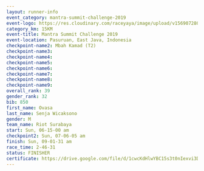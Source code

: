 ```yaml
---
layout: runner-info 
event_category: mantra-summit-challenge-2019 
event-logo: https://res.cloudinary.com/raceyaya/image/upload/v1569072809/logo/mantra-image_segrbx.jpg
category_km: 15KM 
event-title: Mantra Summit Challenge 2019 
event-location: Pasuruan, East Java, Indonesia 
checkpoint-name2: Mbah Kamad (T2) 
checkpoint-name3: 
checkpoint-name4: 
checkpoint-name5: 
checkpoint-name6: 
checkpoint-name7: 
checkpoint-name8: 
checkpoint-name9: 
overall_rank: 39
gender_rank: 32
bib: 850
first_name: Ovasa
last_name: Senja Wicaksono
gender: M
team_name: Riot Surabaya
start: Sun, 06-15-00 am
checkpoint2: Sun, 07-06-05 am
finish: Sun, 09-01-31 am
race_time: 2-46-31
status: FINISHER
certificate: https://drive.google.com/file/d/1cwcKdHlwYBC15s3t0nIexvi3DIVp6QAu/view?usp=sharing
---
```

